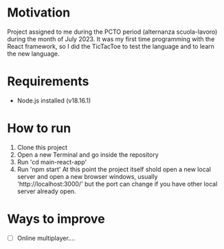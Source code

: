 # Motivation
Project assigned to me during the PCTO period (alternanza scuola-lavoro) during the month of July 2023. It was my first time programming with the React framework, so I did the TicTacToe to test the language and to learn the new language.
# Requirements
- Node.js installed (v18.16.1)
# How to run
1. Clone this project
2. Open a new Terminal and go inside the repository
3. Run 'cd main-react-app'
4. Run 'npm start'
At this point the project itself shold open a new local server and open a new browser windows, usually 'http://localhost:3000/' but the port can change if you have other local server already open.
# Ways to improve
- [ ] Online multiplayer....
